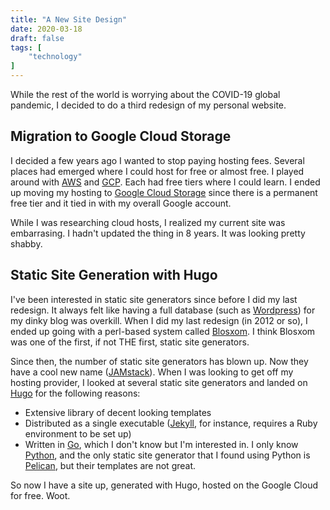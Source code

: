 ```yaml
---
title: "A New Site Design"
date: 2020-03-18
draft: false
tags: [
    "technology"
]
---
```

While the rest of the world is worrying about the COVID-19 global pandemic,
I decided to do a third redesign of my personal website.
<!--more-->

## Migration to Google Cloud Storage

I decided a few years ago I wanted to stop paying hosting fees.  Several places
had emerged where I could host for free or almost free.  I played around with
[AWS](https://aws.amazon.com/) and [GCP](https://cloud.google.com/).  Each
had free tiers where I could learn.  I ended up moving my hosting to
[Google Cloud Storage](https://cloud.google.com/storage) since there is a
permanent free tier and it tied in with my overall Google account.

While I was researching cloud hosts, I realized my current site was embarrasing.
I hadn't updated the thing in 8 years.  It was looking pretty shabby.

## Static Site Generation with Hugo

I've been interested in static site generators since before I did my last
redesign.  It always felt like having a full database (such as 
[Wordpress](https://wordpress.com/)) for my dinky blog was overkill.  When I did
my last redesign (in 2012 or so), I ended up going with a perl-based system
called [Blosxom](http://blosxom.sourceforge.net/).  I think Blosxom was one of
the first, if not THE first, static site generators.

Since then, the number of static site generators has blown up.  Now 
they have a cool new name ([JAMstack](https://jamstack.org/)).  When I was
looking to get off my hosting provider, I looked at several static site
generators and landed on [Hugo](https://gohugo.io/) for the following reasons:
  - Extensive library of decent looking templates
  - Distributed as a single executable ([Jekyll](https://jekyllrb.com/),
    for instance, requires a Ruby environment to be set up)
  - Written in [Go](https://golang.org/), which I don't know but I'm interested
    in.  I only know [Python](https://www.python.org/), and the only static
    site generator that I found using Python is
    [Pelican](https://blog.getpelican.com/), but their templates are not great.

So now I have a site up, generated with Hugo, hosted on the Google Cloud for
free.  Woot.
